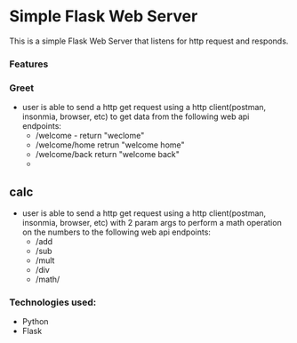 # Simple Flask Web Server

This is a simple Flask Web Server that listens for http request and responds.

### Features

   ### Greet
   * user is able to send a http get request using a http client(postman, insonmia, browser, etc) to get data from the following web api endpoints:
       * /welcome - return "weclome"
       * /welcome/home retrun "welcome home"
       * /welcome/back return "welcome back"
       * 
   ## calc
   * user is able to send a http get request using a http client(postman, insonmia, browser, etc) with 2 param args to perform a math operation on the numbers to the following web api endpoints:
      * /add
      * /sub
      * /mult
      * /div
      * /math/<operation>

### Technologies used:
* Python
* Flask
